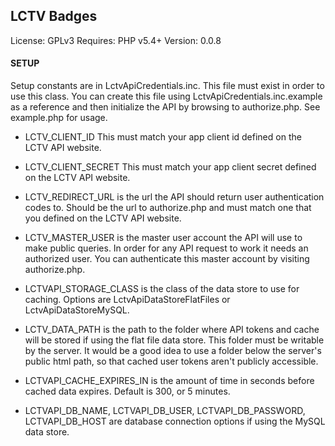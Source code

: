 LCTV Badges
-----------

License: GPLv3
Requires: PHP v5.4+
Version: 0.0.8

#### SETUP

Setup constants are in LctvApiCredentials.inc.
This file must exist in order to use this class.
You can create this file using LctvApiCredentials.inc.example as a reference
and then initialize the API by browsing to authorize.php.
See example.php for usage.


* LCTV_CLIENT_ID
This must match your app client id defined on the LCTV API website.

* LCTV_CLIENT_SECRET
This must match your app client secret defined on the LCTV API website.

* LCTV_REDIRECT_URL is the url the API should return user authentication codes to.
Should be the url to authorize.php and must match one that you defined
on the LCTV API website.

* LCTV_MASTER_USER is the master user account the API will use to make public
queries. In order for any API request to work it needs an authorized user.
You can authenticate this master account by visiting authorize.php.

* LCTVAPI_STORAGE_CLASS is the class of the data store to use for caching.
Options are LctvApiDataStoreFlatFiles or LctvApiDataStoreMySQL.

* LCTV_DATA_PATH is the path to the folder where API tokens and cache will be
stored if using the flat file data store. This folder must be writable by the server.
It would be a good idea to use a folder below the server's public html path, so
that cached user tokens aren't publicly accessible.

* LCTVAPI_CACHE_EXPIRES_IN is the amount of time in seconds before cached
data expires. Default is 300, or 5 minutes.

* LCTVAPI_DB_NAME, LCTVAPI_DB_USER, LCTVAPI_DB_PASSWORD, LCTVAPI_DB_HOST are
database connection options if using the MySQL data store.
